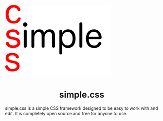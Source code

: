 <img src="logo.png">
<h1 align="center">simple.css</h1>
simple.css is a simple CSS framework designed to be easy to work with and edit. It is completely
open source and free for anyone to use.
